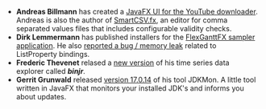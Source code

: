 - **Andreas Billmann** has created a [JavaFX UI for the YouTube downloader](https://github.com/frosch95/YoutubeDL-UI). Andreas is also the author of [SmartCSV.fx](http://frosch95.github.io/SmartCSV.fx/), an editor for comma separated values files that includes configurable validity checks.
- **Dirk Lemmermann** has published installers for the [FlexGanttFX sampler application](https://www.flexganttfx.com/pages/download-demos/). He also [reported a bug / memory leak](https://bugs.openjdk.java.net/browse/JDK-8277848) related to ListProperty bindings.
- **Frederic Thevenet** relased a [new version](https://binjr.eu) of his time series data explorer called _**binjr**_.
- **Gerrit Grunwald** released [version 17.0.14](https://github.com/HanSolo/JDKMon/releases/tag/17.0.14) of his tool JDKMon. A little tool written in JavaFX that monitors your installed JDK's and informs you about updates.